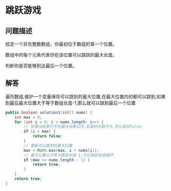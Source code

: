 # 跳跃游戏

## 问题描述

给定一个非负整数数组，你最初位于数组的第一个位置。

数组中的每个元素代表你在该位置可以跳跃的最大长度。

判断你是否能够到达最后一个位置。

## 解答

遍历数组,维护一个变量保存可以跳到的最大位置,在最大位置内的都可以跳到,如果到最后最大位置大于等于数组长度-1,那么就可以跳到最后一个位置

``` java
public boolean solution1(int[] nums) {
    int max = 0;
    for (int i = 0; i < nums.length; i++) {
        // 如果当前索引不在最大位置以内,后面的也跳不大,所以返回false
        if (i > max) {
            return false;
        }
        // 更新可以跳到的最大位置
        max = Math.max(max, i + nums[i]);
        // 最大位置大于等于数组长度-1,可以提前结束循环
        if (max >= nums.length - 1) {
            return true;
        }
    }
    return true;
}
```
